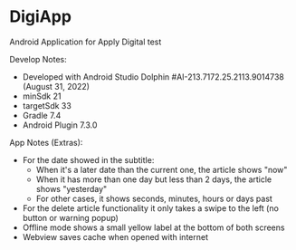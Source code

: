 # DigiApp
Android Application for Apply Digital test

Develop Notes:
- Developed with Android Studio Dolphin #AI-213.7172.25.2113.9014738 (August 31, 2022)
- minSdk 21
- targetSdk 33
- Gradle 7.4
- Android Plugin 7.3.0

App Notes (Extras):
- For the date showed in the subtitle: 
  - When it's a later date than the current one, the article shows "now"
  - When it has more than one day but less than 2 days, the article shows "yesterday"
  - For other cases, it shows seconds, minutes, hours or days past
- For the delete article functionality it only takes a swipe to the left (no button or warning popup)
- Offline mode shows a small yellow label at the bottom of both screens
- Webview saves cache when opened with internet
